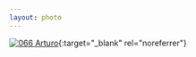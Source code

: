```yaml
---
layout: photo
---
```


[![066 Arturo](https://c1.staticflickr.com/1/743/21165273481_3169e91fd3_c.jpg)](https://www.flickr.com/photos/131440297@N08/21165273481/){:target="_blank" rel="noreferrer"}
